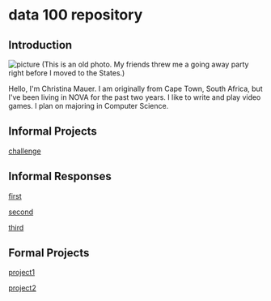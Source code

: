 # data 100 repository
## Introduction
![picture](https://christinamauer.github.io/data100/me.jpg) (This is an old photo. My friends threw me a going away party right before I moved to the States.)

Hello, I'm Christina Mauer. I am originally from Cape Town, South Africa, but I've been living in NOVA for the past two years. I like to write and play video games.
I plan on majoring in Computer Science.

## Informal Projects
[challenge](https://christinamauer.github.io/data100/challenge)


## Informal Responses
[first](https://christinamauer.github.io/data100/first_response)

[second](https://christinamauer.github.io/data100/second_response)

[third](https://christinamauer.github.io/data100/third_response)

## Formal Projects
[project1](https://christinamauer.github.io/data100/project1)

[project2](https://christinamauer.github.io/data100/project2)
